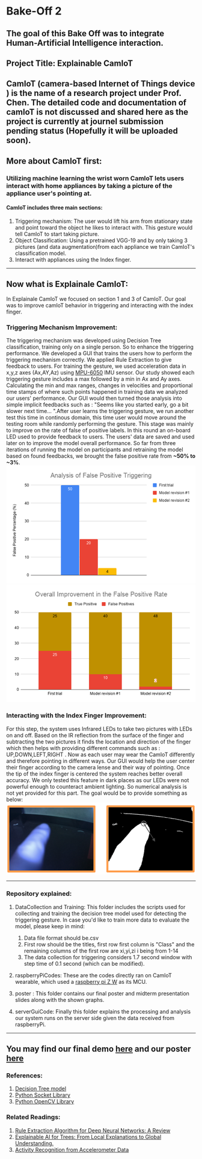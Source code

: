 # Bake-Off 2
**The goal of this Bake Off was to integrate Human-Artificial Intelligence interaction.**
---
## Project Title: Explainable CamIoT
**CamIoT (camera-based Internet of Things device ) is the name of a research project under Prof. Chen. The detailed code and documentation of camIoT is not discussed and shared here as the project is currently at journel submission pending status (Hopefully it will be uploaded soon).**
---
## More about CamIoT first:

### Utilizing machine learning the wrist worn CamIoT lets users interact with home appliances by taking a picture of the appliance user's pointing at. 
#### CamIoT includes three main sections:

1. Triggering mechanism: The user would lift his arm from stationary state and point toward the object he likes to interact with. This gesture would tell CamIoT to start taking picture. 
2. Object Classification: Using a pretrained VGG-19 and by only taking 3 pictures (and data augmentation)from each appliance we train CamIoT's classification model.
3. Interact with appliances using the Index finger. 

---
## Now what is Explainale CamIoT:
In Explainale CamIoT we focused on section 1 and 3 of CamIoT. Our goal was to improve camIoT behavior in triggering and interacting with the index finger.


### Triggering Mechanism Improvement:
The triggering mechanism was developed using Decision Tree classification, training only on a single person. So to enhance the triggering performance. We developed a GUI that trains the users how to perform the triggering mechanism correctly. We applied Rule Extraction to give feedback to users. For training the gesture, we used acceleration data in x,y,z axes (Ax,AY,Az) using [MPU-6050](https://www.sparkfun.com/products/11028) IMU sensor. Our study showed each triggering gesture includes a max followed by a min in Ax and Ay axes. Calculating the min and max ranges, changes in velocities and proportional time stamps of where such points happened in training data we analyzed our users' performance. Our GUI would then turned those analysis into simple implicit feedbacks such as : "Seems like you started early, go a bit slower next time... ".After user learns the triggering gesture, we run another test this time in continous domain, this time user would move around the testing room while randomly performing the gesture. This stage was mainly to improve on the rate of false of positive labels. In this round an on-board LED used to provide feedback to users. The users' data are saved and used later on to improve the model overall performance. So far from three iterations of running the model on participants and retraining the model based on found feedbacks, we brought the false positive rate from **~50% to ~3%**. 
![](poster/FPRAn.png)
![](poster/TotFPR.png)


### Interacting with the Index Finger Improvement:
For this step, the system uses Infrared LEDs to take two pictures with LEDs on and off. Based on the IR reflection from the surface of the finger and subtracting the two pictures it finds the location and direction of the finger which then helps with providing different commands such as : UP,DOWN,LEFT,RIGHT . Now as each user may wear the CamIoT differently and therefore pointing in different ways. Our GUI would help the user center their finger according to the camera lense and their way of pointing. Once the tip of the index finger is centered the system reaches better overall accuracy. We only tested this feature in dark places as our LEDs were not powerful enough to counteract ambient lighting. So numerical analysis is not yet provided for this part. The goal would be to provide something as below:
![](serverGuiCode/imageProcessing/resImg.png)

---

### Repository explained:
1. DataCollection and Training: This folder includes the scripts used for collecting and training the decision tree model used for detecting the triggering gesture. In case you'd like to train more data to evaluate the model, please keep in mind:
   
    1. Data file format should be.csv
    2. First row should be the titles, first row first column is "Class" and the remaining columns of the first row are xi,yi,zi i being from 1-14
    3. The data collection for triggering considers 1.7 second window with step time of 0.1 second (which can be modified).
    
2. raspberryPiCodes: These are the codes directly ran on CamIoT wearable, which used a [raspberry pi Z W](https://www.raspberrypi.org/products/raspberry-pi-zero-w/) as its MCU.
3. poster : This folder contains our final poster and midterm presentation slides along with the shown graphs.
4. serverGuiCode: Finally this folder explains the processing and analysis our system runs on the server side given the data received from raspberryPi. 

---
**You may find our final demo [here](https://www.youtube.com/watch?v=NoLr-y49aOo&feature=youtu.be) and our poster [here](https://github.com/Amir-Omidfar/m209As/blob/master/bakeOff2/poster/poster.pdf)**
---
### References:
1. [Decision Tree model](https://scikit-learn.org/stable/modules/tree.html)
2. [Python Socket Library](https://docs.python.org/3.4/library/socketserver.html)
3. [Python OpenCV Library](https://docs.opencv.org/2.4/modules/core/doc/operations_on_arrays.html?highlight=subtract#cv2.subtract)

### Related Readings:
1. [Rule Extraction Algorithm for Deep Neural Networks: A Review](https://arxiv.org/abs/1610.05267)
2. [Explainable AI for Trees: From Local Explanations to Global Understanding.](https://arxiv.org/pdf/1905.04610.pdf)
3. [Activity Recognition from Accelerometer Data](http://new.aaai.org/Papers/IAAI/2005/IAAI05-013.pdf)



